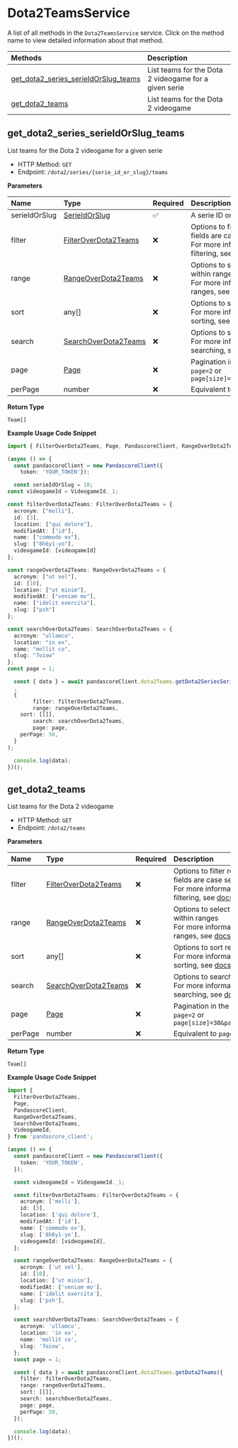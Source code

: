 # Dota2TeamsService

A list of all methods in the `Dota2TeamsService` service. Click on the method name to view detailed information about that method.

| Methods                                                                       | Description                                           |
| :---------------------------------------------------------------------------- | :---------------------------------------------------- |
| [get_dota2_series_serieIdOrSlug_teams](#get_dota2_series_serieidorslug_teams) | List teams for the Dota 2 videogame for a given serie |
| [get_dota2_teams](#get_dota2_teams)                                           | List teams for the Dota 2 videogame                   |

## get_dota2_series_serieIdOrSlug_teams

List teams for the Dota 2 videogame for a given serie

- HTTP Method: `GET`
- Endpoint: `/dota2/series/{serie_id_or_slug}/teams`

**Parameters**

| Name          | Type                                                      | Required | Description                                                                                                                                         |
| :------------ | :-------------------------------------------------------- | :------- | :-------------------------------------------------------------------------------------------------------------------------------------------------- |
| serieIdOrSlug | [SerieIdOrSlug](../models/SerieIdOrSlug.md)               | ✅       | A serie ID or slug                                                                                                                                  |
| filter        | [FilterOverDota2Teams](../models/FilterOverDota2Teams.md) | ❌       | Options to filter results. String fields are case sensitive <br/>For more information on filtering, see [docs](/docs/filtering-and-sorting#filter). |
| range         | [RangeOverDota2Teams](../models/RangeOverDota2Teams.md)   | ❌       | Options to select results within ranges <br/>For more information on ranges, see [docs](/docs/filtering-and-sorting#range).                         |
| sort          | any[]                                                     | ❌       | Options to sort results <br/>For more information on sorting, see [docs](/docs/filtering-and-sorting#sort).                                         |
| search        | [SearchOverDota2Teams](../models/SearchOverDota2Teams.md) | ❌       | Options to search results <br/>For more information on searching, see [docs](/docs/filtering-and-sorting#search).                                   |
| page          | [Page](../models/Page.md)                                 | ❌       | Pagination in the form of `page=2` or `page[size]=30&page[number]=2`                                                                                |
| perPage       | number                                                    | ❌       | Equivalent to `page[size]`                                                                                                                          |

**Return Type**

`Team[]`

**Example Usage Code Snippet**

```typescript
import { FilterOverDota2Teams, Page, PandascoreClient, RangeOverDota2Teams, SearchOverDota2Teams, SerieIdOrSlug, VideogameId } from 'pandascore_client';

(async () => {
  const pandascoreClient = new PandascoreClient({
	token: 'YOUR_TOKEN'});

  const serieIdOrSlug = 10;
const videogameId = VideogameId._1;

const filterOverDota2Teams: FilterOverDota2Teams = {
  acronym: ["molli"],
  id: [3],
  location: ["qui dolore"],
  modifiedAt: ["id"],
  name: ["commodo ex"],
  slug: ["8h6y1-yo"],
  videogameId: [videogameId]
};

const rangeOverDota2Teams: RangeOverDota2Teams = {
  acronym: ["ut vel"],
  id: [10],
  location: ["ut minim"],
  modifiedAt: ["veniam mo"],
  name: ["idelit exercita"],
  slug: ["psh"]
};

const searchOverDota2Teams: SearchOverDota2Teams = {
  acronym: "ullamco",
  location: "in ex",
  name: "mollit co",
  slug: "7oiow"
};
const page = 1;

  const { data } = await pandascoreClient.dota2Teams.getDota2SeriesSerieIdOrSlugTeams(
  ,
  {
		filter: filterOverDota2Teams,
		range: rangeOverDota2Teams,
    sort: [[]],
		search: searchOverDota2Teams,
		page: page,
    perPage: 50,
  }
);

  console.log(data);
})();
```

## get_dota2_teams

List teams for the Dota 2 videogame

- HTTP Method: `GET`
- Endpoint: `/dota2/teams`

**Parameters**

| Name    | Type                                                      | Required | Description                                                                                                                                         |
| :------ | :-------------------------------------------------------- | :------- | :-------------------------------------------------------------------------------------------------------------------------------------------------- |
| filter  | [FilterOverDota2Teams](../models/FilterOverDota2Teams.md) | ❌       | Options to filter results. String fields are case sensitive <br/>For more information on filtering, see [docs](/docs/filtering-and-sorting#filter). |
| range   | [RangeOverDota2Teams](../models/RangeOverDota2Teams.md)   | ❌       | Options to select results within ranges <br/>For more information on ranges, see [docs](/docs/filtering-and-sorting#range).                         |
| sort    | any[]                                                     | ❌       | Options to sort results <br/>For more information on sorting, see [docs](/docs/filtering-and-sorting#sort).                                         |
| search  | [SearchOverDota2Teams](../models/SearchOverDota2Teams.md) | ❌       | Options to search results <br/>For more information on searching, see [docs](/docs/filtering-and-sorting#search).                                   |
| page    | [Page](../models/Page.md)                                 | ❌       | Pagination in the form of `page=2` or `page[size]=30&page[number]=2`                                                                                |
| perPage | number                                                    | ❌       | Equivalent to `page[size]`                                                                                                                          |

**Return Type**

`Team[]`

**Example Usage Code Snippet**

```typescript
import {
  FilterOverDota2Teams,
  Page,
  PandascoreClient,
  RangeOverDota2Teams,
  SearchOverDota2Teams,
  VideogameId,
} from 'pandascore_client';

(async () => {
  const pandascoreClient = new PandascoreClient({
    token: 'YOUR_TOKEN',
  });

  const videogameId = VideogameId._1;

  const filterOverDota2Teams: FilterOverDota2Teams = {
    acronym: ['molli'],
    id: [3],
    location: ['qui dolore'],
    modifiedAt: ['id'],
    name: ['commodo ex'],
    slug: ['8h6y1-yo'],
    videogameId: [videogameId],
  };

  const rangeOverDota2Teams: RangeOverDota2Teams = {
    acronym: ['ut vel'],
    id: [10],
    location: ['ut minim'],
    modifiedAt: ['veniam mo'],
    name: ['idelit exercita'],
    slug: ['psh'],
  };

  const searchOverDota2Teams: SearchOverDota2Teams = {
    acronym: 'ullamco',
    location: 'in ex',
    name: 'mollit co',
    slug: '7oiow',
  };
  const page = 1;

  const { data } = await pandascoreClient.dota2Teams.getDota2Teams({
    filter: filterOverDota2Teams,
    range: rangeOverDota2Teams,
    sort: [[]],
    search: searchOverDota2Teams,
    page: page,
    perPage: 50,
  });

  console.log(data);
})();
```

<!-- This file was generated by liblab | https://liblab.com/ -->
